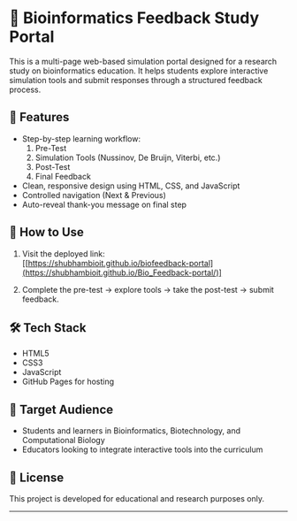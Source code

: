 # 🧬 Bioinformatics Feedback Study Portal

This is a multi-page web-based simulation portal designed for a research study on bioinformatics education. It helps students explore interactive simulation tools and submit responses through a structured feedback process.

## 🔗 Features

- Step-by-step learning workflow:
  1. Pre-Test
  2. Simulation Tools (Nussinov, De Bruijn, Viterbi, etc.)
  3. Post-Test
  4. Final Feedback
- Clean, responsive design using HTML, CSS, and JavaScript
- Controlled navigation (Next & Previous)
- Auto-reveal thank-you message on final step

## 🚀 How to Use

1. Visit the deployed link:  
   [[https://shubhambioit.github.io/biofeedback-portal](https://shubhambioit.github.io/Bio_Feedback-portal/)]

2. Complete the pre-test → explore tools → take the post-test → submit feedback.

## 🛠 Tech Stack

- HTML5  
- CSS3  
- JavaScript  
- GitHub Pages for hosting

## 🧪 Target Audience

- Students and learners in Bioinformatics, Biotechnology, and Computational Biology
- Educators looking to integrate interactive tools into the curriculum

## 📄 License

This project is developed for educational and research purposes only.

---
